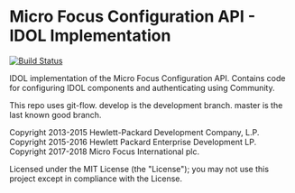 # Micro Focus Configuration API - IDOL Implementation

[![Build Status](https://travis-ci.org/microfocus-idol/java-configuration-idol.svg?branch=master)](https://travis-ci.org/microfocus-idol/java-configuration-idol)

IDOL implementation of the Micro Focus Configuration API. Contains code for configuring IDOL components and authenticating using Community.

This repo uses git-flow. develop is the development branch. master is the last known good branch.

Copyright 2013-2015 Hewlett-Packard Development Company, L.P.
Copyright 2015-2016 Hewlett Packard Enterprise Development LP.
Copyright 2017-2018 Micro Focus International plc.

Licensed under the MIT License (the "License"); you may not use this project except in compliance with the License.